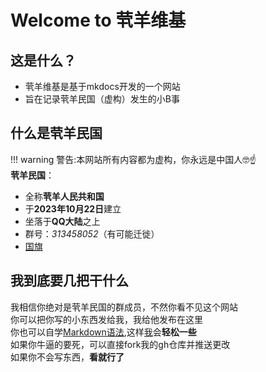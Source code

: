 # Welcome to 茕羊维基

## 这是什么？

* 茕羊维基是基于mkdocs开发的一个网站
* 旨在记录茕羊民国（虚构）发生的小B事

## 什么是茕羊民国
!!! warning
    警告:本网站所有内容都为虚构，你永远是中国人🤓☝️  
**茕羊民国**：
* 全称**茕羊人民共和国**
* 于**2023年10月22日**建立
* 坐落于**QQ大陆**之上  
* 群号：*313458052*（有可能迁徙）  
* [国旗](https://img.wsmdn.dpdns.org/img/茕羊民国国旗.jpg)  


## 我到底要几把干什么
我相信你绝对是茕羊民国的群成员，不然你看不见这个网站<br>
你可以把你写的小东西发给我，我给他发布在这里<br>
你也可以自学[Markdown语法](https://markdown.com.cn),这样[我](./name/name.md#me)会**轻松一些**<br>
如果你牛逼的要死，可以直接fork我的gh仓库并推送更改    
如果你不会写东西，**看就行了**<br>

<script src="./js/dist/autoload.js"></script>
<script>
// Copyright (c) 2022 oh-my-live2d and hacxy
// SPDX-Licese-Identifier: MIT
  OML2D.loadOml2d({
motionPreloadStrategy: "ALL",
tips: {
    copyTips:{message:["本站使用GPL3.0开源，复制请标明出处","复制了啥"]},
    idleTips: {
            duration: 5000, // 提示框持续时间，默认是5000ms
            interval: 50000, // 空闲状态循环播放消息的间隔时间，默认是10000ms
            priority: 2, // 优先级，默认值是2
            wordTheDay: true, // 开启每日一言功能，默认是false
        }
  },
    models: [
{

  "path": "./l2d_model/mihari/mihari.model3.json",
  "scale": 0.4,
  "volume": 0,
  "position": [-80, 80],
  "stageStyle": {
    "height": 290,
    "width": 290
  }
},
{

  "path": ["./l2d_model/zhenxun/真寻2_GG/真寻2_GG.model3.json","./l2d_model/Mahiro_GG/Mahiro_V1.model3.json"],
  "scale": 0.04,
  "volume": 0,
  "position": [-50, 120],
  "stageStyle": {
    "height": 290,
    "width": 290
  }
},
{

  "path": "./l2d_model/model/兔兔-阿米娅.model3.json",
  "scale": 0.1,
  "volume": 0,
  "position": [0, 70],
  "stageStyle": {
    "height": 290,
    "width": 290
  }
}
    ]
  });
</script>
 <script>
function updateWaifuStyle() {
  const modelId = parseInt(localStorage.getItem('modelId')) || 0;

  const waifu = document.getElementById('waifu');
  const live2d = document.getElementById('live2d');
  const toggle = document.getElementById('waifu-toggle');

  if (!waifu || !live2d || !toggle) return;

  // 清除之前的 toggle 样式
  toggle.classList.remove('waifu-toggle-active');

  switch (modelId) {
    case 0: // 模型 0
      waifu.style.bottom = '-220px';
      live2d.style.width = '400px';
      live2d.style.height = '400px';
      toggle.style.marginLeft = '-50px';
      break;

    case 1: // 模型 1
      waifu.style.bottom = '100px';
      live2d.style.width = '400px';
      live2d.style.height = '400px';
      toggle.style.marginLeft = '-80px';
      toggle.classList.add('waifu-toggle-active');
      break;

    case 2: // 模型 2
      waifu.style.bottom = '0px';
      live2d.style.width = '350px';
      live2d.style.height = '350px';
      toggle.style.marginLeft = '-60px';
      break;

    default: // 默认样式
      waifu.style.bottom = '-500px';
      live2d.style.width = '300px';
      live2d.style.height = '300px';
      toggle.style.marginLeft = '-100px';
      break;
  }
}

// 页面加载完成后开始定期执行
window.addEventListener('load', () => {
  console.log("Live2D waifu script loaded.");
  
  // 初始执行一次
  updateWaifuStyle();

  // 每隔 1 秒检查一次 modelId 是否发生变化（例如其他脚本修改了 localStorage）
  setInterval(() => {
    console.log("running");
    updateWaifuStyle();
  }, 1000);
});
  </script>

<div id="giscus"></div>
<script src="https://giscus.app/client.js"
        data-repo="nomdn/GoatBook-Source"
        data-repo-id="R_kgDOPXYjCw"
        data-category="General"
        data-category-id="DIC_kwDOPXYjC84Ctwim"
        data-mapping="title"
        data-strict="0"
        data-reactions-enabled="1"
        data-emit-metadata="0"
        data-input-position="top"
        data-theme="preferred_color_scheme"
        data-lang="zh-CN"
        crossorigin="anonymous"
        async>
</script>








